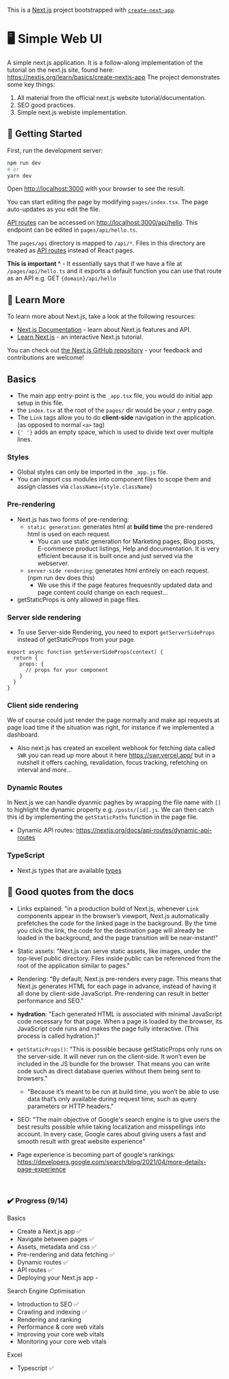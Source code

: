 This is a [Next.js](https://nextjs.org/) project bootstrapped with [`create-next-app`](https://github.com/vercel/next.js/tree/canary/packages/create-next-app).

# 🖥️ Simple Web UI
A simple next.js application. It is a follow-along implementation of the tutorial on the next.js site, found here: https://nextjs.org/learn/basics/create-nextjs-app
The project demonstrates some key things:
1. All material from the official next.js website tutorial/documentation.
2. SEO good practices.
3. Simple next.js webiste implementation.

## 🚀 Getting Started

First, run the development server:

```bash
npm run dev
# or
yarn dev
```

Open [http://localhost:3000](http://localhost:3000) with your browser to see the result.

You can start editing the page by modifying `pages/index.tsx`. The page auto-updates as you edit the file.

[API routes](https://nextjs.org/docs/api-routes/introduction) can be accessed on [http://localhost:3000/api/hello](http://localhost:3000/api/hello). This endpoint can be edited in `pages/api/hello.ts`.

The `pages/api` directory is mapped to `/api/*`. Files in this directory are treated as [API routes](https://nextjs.org/docs/api-routes/introduction) instead of React pages.

**This is important ^** - It essentially says that if we have a file at `/pages/api/hello.ts` and it exports a default function you can use that route as an API e.g. GET `{domain}/api/hello`

## 📖 Learn More

To learn more about Next.js, take a look at the following resources:

- [Next.js Documentation](https://nextjs.org/docs) - learn about Next.js features and API.
- [Learn Next.js](https://nextjs.org/learn) - an interactive Next.js tutorial.

You can check out [the Next.js GitHub repository](https://github.com/vercel/next.js/) - your feedback and contributions are welcome!

## Basics
- The main app entry-point is the `_app.tsx` file, you would do initial app setup in this file.
- the `index.tsx` at the root of the `pages/` dir would be your `/` entry page.
- The `Link` tags allow you to do **client-side** navigation in the application. (as opposed to normal `<a>` tag)
- `{' '}` adds an empty space, which is used to divide text over multiple lines.

### Styles
- Global styles can only be imported in the `_app.js` file.
- You can import css modules into component files to scope them and assign classes via `className={style.className}`

### Pre-rendering
- Next.js has two forms of pre-rendering:
    + `static generation`: generates html at **build time** the pre-rendered html is used on each request.
        + You can use static generation for Marketing pages, Blog posts, E-commerce product listings, Help and documentation. It is very efficient because it is built once and just served via the webserver.
    + `server-side rendering`: generates html entirely on each request. (npm run dev does this)
        + We use this if the page features frequesntly updated data and page content could change on each request...
- getStaticProps is only allowed in page files.

### Server side rendering
- To use Server-side Rendering, you need to export `getServerSideProps` instead of getStaticProps from your page.

```
export async function getServerSideProps(context) {
  return {
    props: {
      // props for your component
    }
  }
}
```

### Client side rendering
We of course could just render the page normally and make api requests at page load time
if the situation was right, for instance if we implemented a dashboard.
- Also next.js has created an excellent webhook for fetching data called `SWR` you can read up more about it here https://swr.vercel.app/ but in a nutshell it offers caching, revalidation, focus tracking, refetching on interval and more...

### Dynamic Routes
In Next.js we can handle dyanmic paghes by wrapping the file name with `[]` to highlight the dynamic property e.g. `/posts/[id].js`. We can then catch this id by implementing the `getStaticPaths` function in the page file.
+ Dynamic API routes: https://nextjs.org/docs/api-routes/dynamic-api-routes

### TypeScript
- Next.js types that are available [types](https://nextjs.org/learn/excel/typescript/nextjs-types)


## 👾 Good quotes from the docs

- Links explained: "in a production build of Next.js, whenever `Link` components appear in the browser’s viewport, Next.js automatically prefetches the code for the linked page in the background. By the time you click the link, the code for the destination page will already be loaded in the background, and the page transition will be near-instant!"

- Static assets: "Next.js can serve static assets, like images, under the top-level public directory. Files inside public can be referenced from the root of the application similar to pages."

- Rendering: "By default, Next.js pre-renders every page. This means that Next.js generates HTML for each page in advance, instead of having it all done by client-side JavaScript. Pre-rendering can result in better performance and SEO."

- **hydration**: "Each generated HTML is associated with minimal JavaScript code necessary for that page. When a page is loaded by the browser, its JavaScript code runs and makes the page fully interactive. (This process is called hydration.)"

- `getStaticProps()`: "This is possible because getStaticProps only runs on the server-side. It will never run on the client-side. It won’t even be included in the JS bundle for the browser. That means you can write code such as direct database queries without them being sent to browsers."
    + "Because it’s meant to be run at build time, you won’t be able to use data that’s only available during request time, such as query parameters or HTTP headers."

- SEO: "The main objective of Google's search engine is to give users the best results possible while taking localization and misspellings into account. In every case, Google cares about giving users a fast and smooth result with great website experience"

- Page experience is becoming part of google's rankings: https://developers.google.com/search/blog/2021/04/more-details-page-experience

&nbsp;

### ✔️ Progress (9/14)
Basics
+ Create a Next.js app ✅
+ Navigate between pages ✅
+ Assets, metadata and css ✅
+ Pre-rendering and data fetching ✅
+ Dynamic routes ✅
+ API routes ✅
+ Deploying your Next.js app -

Search Engine Optimisation
+ Introduction to SEO ✅
+ Crawling and indexing ✅
+ Rendering and ranking
+ Performance & core web vitals
+ Improving your core web vitals
+ Monitoring your core web vitals

Excel
+ Typescript ✅
